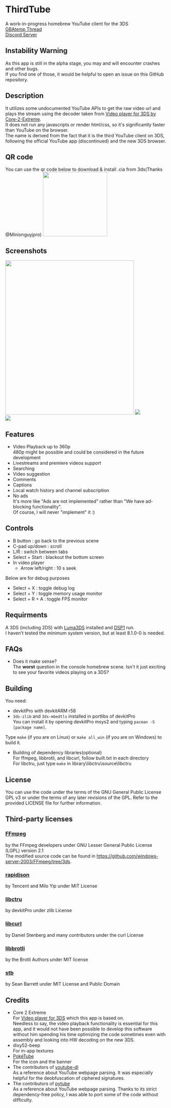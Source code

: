 # ThirdTube

A work-in-progress homebrew YouTube client for the 3DS  
[GBAtemp Thread](https://gbatemp.net/threads/release-thirdtube-a-homebrew-youtube-client-for-the-new-3ds.591696/)  
[Discord Server](https://discord.gg/CVcThBCQJM)

## Instability Warning

As this app is still in the alpha stage, you may and will encounter crashes and other bugs.  
If you find one of those, it would be helpful to open an issue on this GitHub repository.  

## Description
It utilizes some undocumented YouTube APIs to get the raw video url and plays the stream using the decoder taken from [Video player for 3DS by Core-2-Extreme](https://github.com/Core-2-Extreme/Video_player_for_3DS).  
It does not run any javascripts or render html/css, so it's significantly faster than YouTube on the browser.  
The name is derived from the fact that it is the third YouTube client on 3DS, following the official YouTube app (discontinued) and the new 3DS browser.  

## QR code
You can use the qr code below to download & install .cia from 3ds(Thanks @Minionguyjpro)
<img src="https://github.com/windows-server-2003/ThirdTube/blob/main/images/qr_code.png" width="200" height="200">

## Screenshots
<img src="![image](https://github.com/SwiftySpeedyy/Thirdtube-Official-Youtube-skin/blob/main/image1.png)
" width="400" height="480"> ![](https://github.com/SwiftySpeedyy/Thirdtube-Official-Youtube-skin/blob/main/image2.png?raw=true)  
![](https://github.com/SwiftySpeedyy/Thirdtube-Official-Youtube-skin/blob/main/image1.png)

## Features

 - Video Playback up to 360p  
   480p might be possible and could be considered in the future development
 - Livestreams and premiere videos support  
 - Searching  
 - Video suggestion  
 - Comments  
 - Captions  
 - Local watch history and channel subscription  
 - No ads  
   It's more like "Ads are not implemented" rather than "We have ad-blocking functionality".  
   Of course, I will never "implement" it :)  

## Controls

 - B button : go back to the previous scene  
 - C-pad up/down : scroll
 - L/R : switch between tabs
 - Select + Start : blackout the bottom screen
 - In video player
    - Arrow left/right : 10 s seek

Below are for debug purposes

 - Select + X : toggle debug log
 - Select + Y : toggle memory usage monitor
 - Select + R + A : toggle FPS monitor



## Requirments
A 3DS (including 2DS) with [Luma3DS](https://github.com/LumaTeam/Luma3DS) installed and [DSP1](https://github.com/zoogie/DSP1) run.  
I haven't tested the minimum system version, but at least 8.1.0-0 is needed.  

## FAQs

 - Does it make sense?  
   The **worst** question in the console homebrew scene. Isn't it just exciting to see your favorite videos playing on a 3DS?

## Building
You need:

 - devkitPro with devkitARM r58  
 - ```3ds-zlib``` and ```3ds-mbedtls``` installed in portlibs of devkitPro  
   You can install it by opening devkitPro msys2 and typing ```pacman -S [package name]```.

Type ```make``` (if you are on Linux) or ```make all_win``` (if you are on Windows) to build it.  

 - Building of dependency libraries(optional)  
   For ffmpeg, libbrotli, and libcurl, follow built.txt in each directory  
   For libctru, just type ```make``` in library\libctru\source\libctru  

## License
You can use the code under the terms of the GNU General Public License GPL v3 or under the terms of any later revisions of the GPL. Refer to the provided LICENSE file for further information.

## Third-party licenses

### [FFmpeg](https://ffmpeg.org/)
by the FFmpeg developers under GNU Lesser General Public License (LGPL) version 2.1  
The modified source code can be found in https://github.com/windows-server-2003/FFmpeg/tree/3ds.  
### [rapidjson](https://github.com/Tencent/rapidjson)
by Tencent and Milo Yip under MIT License  
### [libctru](https://github.com/devkitPro/libctru)
by devkitPro under zlib License  
### [libcurl](https://curl.se/)
by Daniel Stenberg and many contributors under the curl License  
### [libbrotli](https://github.com/google/brotli)  
by the Brotli Authors under MIT license
### [stb](https://github.com/nothings/stb/)
by Sean Barrett under MIT License and Public Domain  

## Credits
* Core 2 Extreme  
  For [Video player for 3DS](https://github.com/Core-2-Extreme/Video_player_for_3DS) which this app is based on.  
  Needless to say, the video playback functionality is essential for this app, and it would not have been possible to develop this software without him spending his time optimizing the code sometimes even with assembly and looking into HW decoding on the new 3DS.
* dixy52-beep  
  For in-app textures
* [PokéTube](https://github.com/Poketubepoggu)  
  For the icon and the banner
* The contributors of [youtube-dl](https://github.com/ytdl-org/youtube-dl)  
  As a reference about YouTube webpage parsing. It was especially helpful for the deobfuscation of ciphered signatures.  
* The contributors of [pytube](https://github.com/pytube/pytube)  
  As a reference about YouTube webpage parsing. Thanks to its strict dependency-free policy, I was able to port some of the code without difficulty.  

